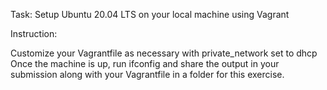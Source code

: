 Task: Setup Ubuntu 20.04 LTS on your local machine using Vagrant

Instruction: 

Customize your Vagrantfile as necessary with private_network set to dhcp
Once the machine is up, run ifconfig and share the output in your submission along with your Vagrantfile in a folder for this exercise.